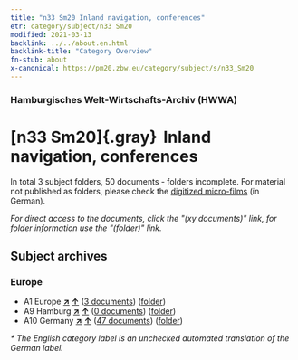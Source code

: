 ```yaml
---
title: "n33 Sm20 Inland navigation, conferences"
etr: category/subject/n33 Sm20
modified: 2021-03-13
backlink: ../../about.en.html
backlink-title: "Category Overview"
fn-stub: about
x-canonical: https://pm20.zbw.eu/category/subject/s/n33_Sm20
---
```


### Hamburgisches Welt-Wirtschafts-Archiv (HWWA)
# [n33 Sm20]{.gray}&#8201; Inland navigation, conferences&#160; 





In total 3 subject folders, 50 documents - folders incomplete.
For material not published as folders, please check the [digitized micro-films](/film/h1_sh.de.html) (in German).

_For direct access to the documents, click the "(xy documents)" link, for folder information use the "(folder)" link._

## Subject archives



### Europe

- A1 Europe [**&nearr;**](../../../geo/i/140892/about.en.html "Europe (all folders)") [**&uarr;**](../../../geo/about.en.html#A1 "Country category system") (<a href="https://pm20.zbw.eu/dfgview/sh/140892,194370" title="about: Europe : Inland navigation, conferences" target="_blank">3 documents</a>) ([folder](../../../../folder/sh/1408xx/140892/1943xx/194370/about.en.html))
- A9 Hamburg [**&nearr;**](../../../geo/i/140905/about.en.html "Hamburg (all folders)") [**&uarr;**](../../../geo/about.en.html#A9 "Country category system") (<a href="https://pm20.zbw.eu/dfgview/sh/140905,194370" title="about: Hamburg : Inland navigation, conferences" target="_blank">0 documents</a>) ([folder](../../../../folder/sh/1409xx/140905/1943xx/194370/about.en.html))
- A10 Germany [**&nearr;**](../../../geo/i/126128/about.en.html "Germany (all folders)") [**&uarr;**](../../../geo/about.en.html#A10 "Country category system") (<a href="https://pm20.zbw.eu/dfgview/sh/126128,194370" title="about: Germany : Inland navigation, conferences" target="_blank">47 documents</a>) ([folder](../../../../folder/sh/1261xx/126128/1943xx/194370/about.en.html))


_* The English category label is an unchecked automated translation of the German label._

